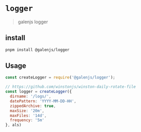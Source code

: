 # `logger`

> galenjs logger

## install

```bash
pnpm install @galenjs/logger
```

## Usage

```javascript
const createLogger = require('@galenjs/logger');

// https://github.com/winstonjs/winston-daily-rotate-file
const logger = createLogger({
  dirname: '/logs/',
  datePattern: 'YYYY-MM-DD-HH',
  zippedArchive: true,
  maxSize: '20m',
  maxFiles: '14d',
  frequency: '5m'
}, als)
```
